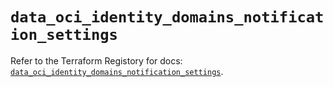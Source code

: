 # `data_oci_identity_domains_notification_settings`

Refer to the Terraform Registory for docs: [`data_oci_identity_domains_notification_settings`](https://registry.terraform.io/providers/oracle/oci/6.18.0/docs/data-sources/identity_domains_notification_settings).
